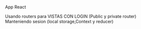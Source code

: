 App React


Usando routers para VISTAS CON LOGIN (Public y private router) 
Manteniendo sesion (local storage,Context y reducer)

